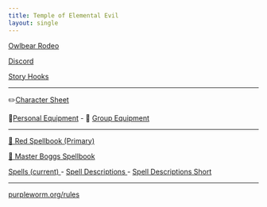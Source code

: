 ```yaml
---
title: Temple of Elemental Evil
layout: single
---
```


[Owlbear Rodeo](https://www.owlbear.rodeo/room/nxbEsPqJGxKB/ToEE)

[Discord](https://discord.com/channels/1021933364153958561/1044031138789863504)

[Story Hooks](https://docs.google.com/document/d/1T78J7d9ccUg03X8Kic9SyQ37JRQFf0Jm6n0Dm5fyi0s/edit)

---

✏️[Character Sheet](./character_sheet)

🎒[Personal Equipment](./equipment)    -   🎒 [Group Equipment](https://docs.google.com/spreadsheets/d/19n1yl4AQ1JiV64LYY_idK_FN5MMfU6MtAT0bgjfwm5c/edit#gid=2084483276)

---

[📕 Red Spellbook (Primary)](./red_spellbook)

[📗 Master Boggs Spellbook](./master_boggs_spellbook)

[Spells (current) ](./current_spells)    -   [Spell Descriptions ](./spells)   -    [Spell Descriptions Short](./spells_short)

---

[purpleworm.org/rules](https://www.purpleworm.org/rules/)